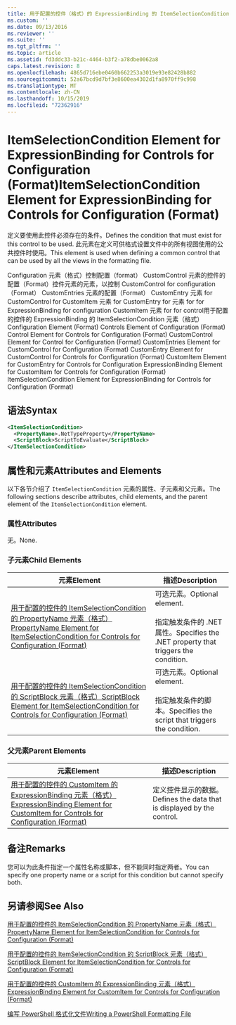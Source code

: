 ```yaml
---
title: 用于配置的控件（格式）的 ExpressionBinding 的 ItemSelectionCondition 元素 |Microsoft Docs
ms.custom: ''
ms.date: 09/13/2016
ms.reviewer: ''
ms.suite: ''
ms.tgt_pltfrm: ''
ms.topic: article
ms.assetid: fd3ddc33-b21c-4464-b3f2-a78dbe0062a8
caps.latest.revision: 8
ms.openlocfilehash: 4865d716ebe0460b662253a3019e93e82428b882
ms.sourcegitcommit: 52a67bcd9d7bf3e8600ea4302d1fa8970ff9c998
ms.translationtype: MT
ms.contentlocale: zh-CN
ms.lasthandoff: 10/15/2019
ms.locfileid: "72362916"
---
```

# <a name="itemselectioncondition-element-for-expressionbinding-for-controls-for-configuration-format"></a><span data-ttu-id="5ccf4-102">ItemSelectionCondition Element for ExpressionBinding for Controls for Configuration (Format)</span><span class="sxs-lookup"><span data-stu-id="5ccf4-102">ItemSelectionCondition Element for ExpressionBinding for Controls for Configuration (Format)</span></span>

<span data-ttu-id="5ccf4-103">定义要使用此控件必须存在的条件。</span><span class="sxs-lookup"><span data-stu-id="5ccf4-103">Defines the condition that must exist for this control to be used.</span></span> <span data-ttu-id="5ccf4-104">此元素在定义可供格式设置文件中的所有视图使用的公共控件时使用。</span><span class="sxs-lookup"><span data-stu-id="5ccf4-104">This element is used when defining a common control that can be used by all the views in the formatting file.</span></span>

<span data-ttu-id="5ccf4-105">Configuration 元素（格式）控制配置（format） CustomControl 元素的控件的配置（Format）控件元素的元素，以控制 CustomControl for configuration （Format） CustomEntries 元素的配置（Format） CustomEntry 元素 for CustomControl for CustomItem 元素 for CustomEntry for 元素 for for ExpressionBinding for configuration CustomItem 元素 for for control用于配置的控件的 ExpressionBinding 的 ItemSelectionCondition 元素（格式）</span><span class="sxs-lookup"><span data-stu-id="5ccf4-105">Configuration Element (Format) Controls Element of Configuration (Format) Control Element for Controls for Configuration (Format) CustomControl Element for Control for Configuration (Format) CustomEntries Element for CustomControl for Configuration (Format) CustomEntry Element for CustomControl for Controls for Configuration (Format) CustomItem Element for CustomEntry for Controls for Configuration ExpressionBinding Element for CustomItem for Controls for Configuration (Format) ItemSelectionCondition Element for ExpressionBinding for Controls for Configuration (Format)</span></span>

## <a name="syntax"></a><span data-ttu-id="5ccf4-106">语法</span><span class="sxs-lookup"><span data-stu-id="5ccf4-106">Syntax</span></span>

```xml
<ItemSelectionCondition>
  <PropertyName>.NetTypeProperty</PropertyName>
  <ScriptBlock>ScriptToEvaluate</ScriptBlock>
</ItemSelectionCondition>
```

## <a name="attributes-and-elements"></a><span data-ttu-id="5ccf4-107">属性和元素</span><span class="sxs-lookup"><span data-stu-id="5ccf4-107">Attributes and Elements</span></span>

<span data-ttu-id="5ccf4-108">以下各节介绍了 `ItemSelectionCondition` 元素的属性、子元素和父元素。</span><span class="sxs-lookup"><span data-stu-id="5ccf4-108">The following sections describe attributes, child elements, and the parent element of the `ItemSelectionCondition` element.</span></span>

### <a name="attributes"></a><span data-ttu-id="5ccf4-109">属性</span><span class="sxs-lookup"><span data-stu-id="5ccf4-109">Attributes</span></span>

<span data-ttu-id="5ccf4-110">无。</span><span class="sxs-lookup"><span data-stu-id="5ccf4-110">None.</span></span>

### <a name="child-elements"></a><span data-ttu-id="5ccf4-111">子元素</span><span class="sxs-lookup"><span data-stu-id="5ccf4-111">Child Elements</span></span>

|<span data-ttu-id="5ccf4-112">元素</span><span class="sxs-lookup"><span data-stu-id="5ccf4-112">Element</span></span>|<span data-ttu-id="5ccf4-113">描述</span><span class="sxs-lookup"><span data-stu-id="5ccf4-113">Description</span></span>|
|-------------|-----------------|
|[<span data-ttu-id="5ccf4-114">用于配置的控件的 ItemSelectionCondition 的 PropertyName 元素（格式）</span><span class="sxs-lookup"><span data-stu-id="5ccf4-114">PropertyName Element for ItemSelectionCondition for Controls for Configuration (Format)</span></span>](./propertyname-element-for-itemseclectioncondition-for-controls-for-configuration-format.md)|<span data-ttu-id="5ccf4-115">可选元素。</span><span class="sxs-lookup"><span data-stu-id="5ccf4-115">Optional element.</span></span><br /><br /> <span data-ttu-id="5ccf4-116">指定触发条件的 .NET 属性。</span><span class="sxs-lookup"><span data-stu-id="5ccf4-116">Specifies the .NET property that triggers the condition.</span></span>|
|[<span data-ttu-id="5ccf4-117">用于配置的控件的 ItemSelectionCondition 的 ScriptBlock 元素（格式）</span><span class="sxs-lookup"><span data-stu-id="5ccf4-117">ScriptBlock Element for ItemSelectionCondition for Controls for Configuration (Format)</span></span>](./scriptblock-element-for-itemseclectioncondition-for-controls-for-configuration-format.md)|<span data-ttu-id="5ccf4-118">可选元素。</span><span class="sxs-lookup"><span data-stu-id="5ccf4-118">Optional element.</span></span><br /><br /> <span data-ttu-id="5ccf4-119">指定触发条件的脚本。</span><span class="sxs-lookup"><span data-stu-id="5ccf4-119">Specifies the script that triggers the condition.</span></span>|

### <a name="parent-elements"></a><span data-ttu-id="5ccf4-120">父元素</span><span class="sxs-lookup"><span data-stu-id="5ccf4-120">Parent Elements</span></span>

|<span data-ttu-id="5ccf4-121">元素</span><span class="sxs-lookup"><span data-stu-id="5ccf4-121">Element</span></span>|<span data-ttu-id="5ccf4-122">描述</span><span class="sxs-lookup"><span data-stu-id="5ccf4-122">Description</span></span>|
|-------------|-----------------|
|[<span data-ttu-id="5ccf4-123">用于配置的控件的 CustomItem 的 ExpressionBinding 元素（格式）</span><span class="sxs-lookup"><span data-stu-id="5ccf4-123">ExpressionBinding Element for CustomItem for Controls for Configuration (Format)</span></span>](./expressionbinding-element-for-customitem-for-controls-for-configuration-format.md)|<span data-ttu-id="5ccf4-124">定义控件显示的数据。</span><span class="sxs-lookup"><span data-stu-id="5ccf4-124">Defines the data that is displayed by the control.</span></span>|

## <a name="remarks"></a><span data-ttu-id="5ccf4-125">备注</span><span class="sxs-lookup"><span data-stu-id="5ccf4-125">Remarks</span></span>

<span data-ttu-id="5ccf4-126">您可以为此条件指定一个属性名称或脚本，但不能同时指定两者。</span><span class="sxs-lookup"><span data-stu-id="5ccf4-126">You can specify one property name or a script for this condition but cannot specify both.</span></span>

## <a name="see-also"></a><span data-ttu-id="5ccf4-127">另请参阅</span><span class="sxs-lookup"><span data-stu-id="5ccf4-127">See Also</span></span>

[<span data-ttu-id="5ccf4-128">用于配置的控件的 ItemSelectionCondition 的 PropertyName 元素（格式）</span><span class="sxs-lookup"><span data-stu-id="5ccf4-128">PropertyName Element for ItemSelectionCondition for Controls for Configuration (Format)</span></span>](./propertyname-element-for-itemseclectioncondition-for-controls-for-configuration-format.md)

[<span data-ttu-id="5ccf4-129">用于配置的控件的 ItemSelectionCondition 的 ScriptBlock 元素（格式）</span><span class="sxs-lookup"><span data-stu-id="5ccf4-129">ScriptBlock Element for ItemSelectionCondition for Controls for Configuration (Format)</span></span>](./scriptblock-element-for-itemseclectioncondition-for-controls-for-configuration-format.md)

[<span data-ttu-id="5ccf4-130">用于配置的控件的 CustomItem 的 ExpressionBinding 元素（格式）</span><span class="sxs-lookup"><span data-stu-id="5ccf4-130">ExpressionBinding Element for CustomItem for Controls for Configuration (Format)</span></span>](./expressionbinding-element-for-customitem-for-controls-for-configuration-format.md)

[<span data-ttu-id="5ccf4-131">编写 PowerShell 格式化文件</span><span class="sxs-lookup"><span data-stu-id="5ccf4-131">Writing a PowerShell Formatting File</span></span>](./writing-a-powershell-formatting-file.md)
